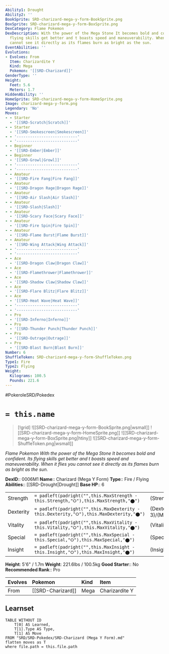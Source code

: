 ```yaml
---
Ability1: Drought
Ability2: ''
BookSprite: SRD-charizard-mega-y-form-BookSprite.png
BoxSprite: SRD-charizard-mega-y-form-BoxSprite.png
DexCategory: Flame Pokemon
DexDescription: With the power of the Mega Stone It becomes bold and confident. Its
  flying skills get better and t boasts speed and maneuverability. When it flies you
  cannot see it directly as its flames burn as bright as the sun.
EventAbilities: ''
Evolutions:
- Evolves: From
  Item: Charizardite Y
  Kind: Mega
  Pokemon: '[[SRD-Charizard]]'
GenderType: ''
Height:
  Feet: 5.6
  Meters: 1.7
HiddenAbility: ''
HomeSprite: SRD-charizard-mega-y-form-HomeSprite.png
Image: charizard-mega-y-form.png
Legendary: 'No'
Moves:
- - Starter
  - '[[SRD-Scratch|Scratch]]'
- - Starter
  - '[[SRD-Smokescreen|Smokescreen]]'
- - '---------------------------'
  - '---------------------------'
- - Beginner
  - '[[SRD-Ember|Ember]]'
- - Beginner
  - '[[SRD-Growl|Growl]]'
- - '---------------------------'
  - '---------------------------'
- - Amateur
  - '[[SRD-Fire Fang|Fire Fang]]'
- - Amateur
  - '[[SRD-Dragon Rage|Dragon Rage]]'
- - Amateur
  - '[[SRD-Air Slash|Air Slash]]'
- - Amateur
  - '[[SRD-Slash|Slash]]'
- - Amateur
  - '[[SRD-Scary Face|Scary Face]]'
- - Amateur
  - '[[SRD-Fire Spin|Fire Spin]]'
- - Amateur
  - '[[SRD-Flame Burst|Flame Burst]]'
- - Amateur
  - '[[SRD-Wing Attack|Wing Attack]]'
- - '---------------------------'
  - '---------------------------'
- - Ace
  - '[[SRD-Dragon Claw|Dragon Claw]]'
- - Ace
  - '[[SRD-Flamethrower|Flamethrower]]'
- - Ace
  - '[[SRD-Shadow Claw|Shadow Claw]]'
- - Ace
  - '[[SRD-Flare Blitz|Flare Blitz]]'
- - Ace
  - '[[SRD-Heat Wave|Heat Wave]]'
- - '---------------------------'
  - '---------------------------'
- - Pro
  - '[[SRD-Inferno|Inferno]]'
- - Pro
  - '[[SRD-Thunder Punch|Thunder Punch]]'
- - Pro
  - '[[SRD-Outrage|Outrage]]'
- - Pro
  - '[[SRD-Blast Burn|Blast Burn]]'
Number: 6
ShuffleToken: SRD-charizard-mega-y-form-ShuffleToken.png
Type1: Fire
Type2: Flying
Weight:
  Kilograms: 100.5
  Pounds: 221.6
---
```


#PokeroleSRD/Pokedex

# `= this.name`

> [!grid]
> ![[SRD-charizard-mega-y-form-BookSprite.png|wsmall]]
> ![[SRD-charizard-mega-y-form-HomeSprite.png]]
> ![[SRD-charizard-mega-y-form-BoxSprite.png|htiny]]
> ![[SRD-charizard-mega-y-form-ShuffleToken.png|wsmall]]


*Flame Pokemon*
*With the power of the Mega Stone It becomes bold and confident. Its flying skills get better and t boasts speed and maneuverability. When it flies you cannot see it directly as its flames burn as bright as the sun.*

**DexID**:: 0006M1
**Name**:: Charizard (Mega Y Form)
**Type**:: Fire / Flying
**Abilities**:: [[SRD-Drought|Drought]]
**Base HP**:: 6

|           |                                                                                        |                                          |
| --------- | -------------------------------------------------------------------------------------- | ---------------------------------------- |
| Strength  | `= padleft(padright("",this.MaxStrength - this.Strength,"⭘"),this.MaxStrength,"⬤")`    | (Strength::3)/(MaxStrength::6)   |
| Dexterity | `= padleft(padright("",this.MaxDexterity - this.Dexterity,"⭘"),this.MaxDexterity,"⬤")` | (Dexterity:: 3)/(MaxDexterity::6) |
| Vitality  | `= padleft(padright("",this.MaxVitality - this.Vitality,"⭘"),this.MaxVitality,"⬤")`    | (Vitality::2)/(MaxVitality::5)   |
| Special   | `= padleft(padright("",this.MaxSpecial - this.Special,"⭘"),this.MaxSpecial,"⬤")`       | (Special::4)/(MaxSpecial::8)     |
| Insight   | `= padleft(padright("",this.MaxInsight - this.Insight,"⭘"),this.MaxInsight,"⬤")`       | (Insight::3)/(MaxInsight::6)     |

**Height**: 5'6" / 1.7m
**Weight**: 221.6lbs / 100.5kg
**Good Starter**:: No
**Recommended Rank**:: Pro

| Evolves   | Pokemon           | Kind   | Item           |
|:----------|:------------------|:-------|:---------------|
| From      | [[SRD-Charizard]] | Mega   | Charizardite Y |

## Learnset

```dataview
TABLE WITHOUT ID
    T[0] AS Learned,
    T[1].Type AS Type,
    T[1] AS Move
FROM "SRD/SRD-Pokedex/SRD-Charizard (Mega Y Form).md"
flatten moves as T
where file.path = this.file.path
```
